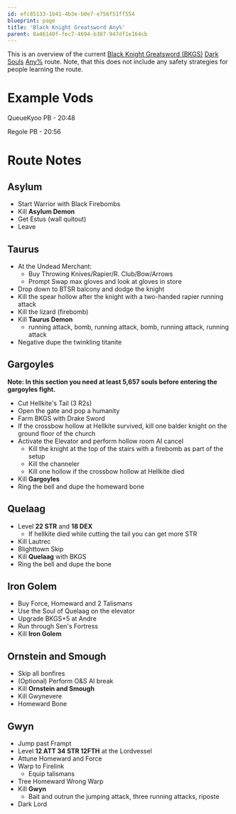 ```yaml
---
id: efc85133-1b41-4b3e-b0e7-e756f51ff554
blueprint: page
title: 'Black Knight Greatsword Any%'
parent: 8a46140f-fec7-4694-b387-947df1e164cb
---
```

This is an overview of the current [Black Knight Greatsword (BKGS)](//darksouls.wikidot.com/black-knight-greatsword) [Dark Souls](/darksouls) [Any%](/any-darksouls) route. Note, that this does not include any safety strategies for people learning the route.

# Example Vods

QueueKyoo PB - 20:48

Regole PB - 20:56

# Route Notes

## Asylum

- Start Warrior with Black Firebombs
- Kill **Asylum Demon**
- Get Estus (wall quitout)
- Leave

## Taurus

- At the Undead Merchant:
  - Buy Throwing Knives/Rapier/R. Club/Bow/Arrows
  - Prompt Swap max gloves and look at gloves in store
- Drop down to BTSR balcony and dodge the knight
- Kill the spear hollow after the knight with a two-handed rapier running attack
- Kill the lizard (firebomb)
- Kill **Taurus Demon**
  - running attack, bomb, running attack, bomb, running attack, running attack
- Negative dupe the twinkling titanite

## Gargoyles

**Note: In this section you need at least 5,657 souls before entering the gargoyles fight.**

- Cut Hellkite's Tail (3 R2s)
- Open the gate and pop a humanity
- Farm BKGS with Drake Sword
- If the crossbow hollow at Hellkite survived, kill one balder knight on the ground floor of the church
- Activate the Elevator and perform hollow room AI cancel
  - Kill the knight at the top of the stairs with a firebomb as part of the setup
  - Kill the channeler
  - Kill one hollow if the crossbow hollow at Hellkite died
- Kill **Gargoyles**
- Ring the bell and dupe the homeward bone

## Quelaag

- Level **22 STR** and **18 DEX**
  - If hellkite died while cutting the tail you can get more STR
- Kill Lautrec
- Blighttown Skip
- Kill **Quelaag** with BKGS
- Ring the bell and dupe the bone

## Iron Golem

- Buy Force, Homeward and 2 Talismans
- Use the Soul of Quelaag on the elevator
- Upgrade BKGS+5 at Andre
- Run through Sen's Fortress
- Kill **Iron Golem**

## Ornstein and Smough

- Skip all bonfires
- (Optional) Perform O\&S AI break
- Kill **Ornstein and Smough**
- Kill Gwynevere
- Homeward Bone

## Gwyn

- Jump past Frampt
- Level **12 ATT 34 STR 12FTH** at the Lordvessel
- Attune Homeward and Force
- Warp to Firelink
  - Equip talismans
- Tree Homeward Wrong Warp
- Kill **Gwyn**
  - Bait and outrun the jumping attack, three running attacks, riposte
- Dark Lord
